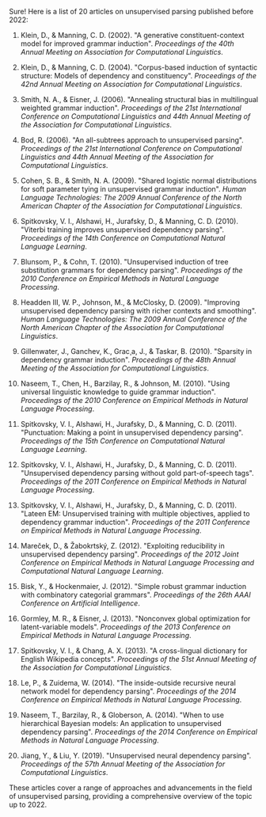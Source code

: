 Sure! Here is a list of 20 articles on unsupervised parsing published before 2022:

1. Klein, D., & Manning, C. D. (2002). "A generative constituent-context model for improved grammar induction". *Proceedings of the 40th Annual Meeting on Association for Computational Linguistics*.

2. Klein, D., & Manning, C. D. (2004). "Corpus-based induction of syntactic structure: Models of dependency and constituency". *Proceedings of the 42nd Annual Meeting on Association for Computational Linguistics*.

3. Smith, N. A., & Eisner, J. (2006). "Annealing structural bias in multilingual weighted grammar induction". *Proceedings of the 21st International Conference on Computational Linguistics and 44th Annual Meeting of the Association for Computational Linguistics*.

4. Bod, R. (2006). "An all-subtrees approach to unsupervised parsing". *Proceedings of the 21st International Conference on Computational Linguistics and 44th Annual Meeting of the Association for Computational Linguistics*.

5. Cohen, S. B., & Smith, N. A. (2009). "Shared logistic normal distributions for soft parameter tying in unsupervised grammar induction". *Human Language Technologies: The 2009 Annual Conference of the North American Chapter of the Association for Computational Linguistics*.

6. Spitkovsky, V. I., Alshawi, H., Jurafsky, D., & Manning, C. D. (2010). "Viterbi training improves unsupervised dependency parsing". *Proceedings of the 14th Conference on Computational Natural Language Learning*.

7. Blunsom, P., & Cohn, T. (2010). "Unsupervised induction of tree substitution grammars for dependency parsing". *Proceedings of the 2010 Conference on Empirical Methods in Natural Language Processing*.

8. Headden III, W. P., Johnson, M., & McClosky, D. (2009). "Improving unsupervised dependency parsing with richer contexts and smoothing". *Human Language Technologies: The 2009 Annual Conference of the North American Chapter of the Association for Computational Linguistics*.

9. Gillenwater, J., Ganchev, K., Grac¸a, J., & Taskar, B. (2010). "Sparsity in dependency grammar induction". *Proceedings of the 48th Annual Meeting of the Association for Computational Linguistics*.

10. Naseem, T., Chen, H., Barzilay, R., & Johnson, M. (2010). "Using universal linguistic knowledge to guide grammar induction". *Proceedings of the 2010 Conference on Empirical Methods in Natural Language Processing*.

11. Spitkovsky, V. I., Alshawi, H., Jurafsky, D., & Manning, C. D. (2011). "Punctuation: Making a point in unsupervised dependency parsing". *Proceedings of the 15th Conference on Computational Natural Language Learning*.

12. Spitkovsky, V. I., Alshawi, H., Jurafsky, D., & Manning, C. D. (2011). "Unsupervised dependency parsing without gold part-of-speech tags". *Proceedings of the 2011 Conference on Empirical Methods in Natural Language Processing*.

13. Spitkovsky, V. I., Alshawi, H., Jurafsky, D., & Manning, C. D. (2011). "Lateen EM: Unsupervised training with multiple objectives, applied to dependency grammar induction". *Proceedings of the 2011 Conference on Empirical Methods in Natural Language Processing*.

14. Mareček, D., & Žabokrtský, Z. (2012). "Exploiting reducibility in unsupervised dependency parsing". *Proceedings of the 2012 Joint Conference on Empirical Methods in Natural Language Processing and Computational Natural Language Learning*.

15. Bisk, Y., & Hockenmaier, J. (2012). "Simple robust grammar induction with combinatory categorial grammars". *Proceedings of the 26th AAAI Conference on Artificial Intelligence*.

16. Gormley, M. R., & Eisner, J. (2013). "Nonconvex global optimization for latent-variable models". *Proceedings of the 2013 Conference on Empirical Methods in Natural Language Processing*.

17. Spitkovsky, V. I., & Chang, A. X. (2013). "A cross-lingual dictionary for English Wikipedia concepts". *Proceedings of the 51st Annual Meeting of the Association for Computational Linguistics*.

18. Le, P., & Zuidema, W. (2014). "The inside-outside recursive neural network model for dependency parsing". *Proceedings of the 2014 Conference on Empirical Methods in Natural Language Processing*.

19. Naseem, T., Barzilay, R., & Globerson, A. (2014). "When to use hierarchical Bayesian models: An application to unsupervised dependency parsing". *Proceedings of the 2014 Conference on Empirical Methods in Natural Language Processing*.

20. Jiang, Y., & Liu, Y. (2019). "Unsupervised neural dependency parsing". *Proceedings of the 57th Annual Meeting of the Association for Computational Linguistics*.

These articles cover a range of approaches and advancements in the field of unsupervised parsing, providing a comprehensive overview of the topic up to 2022.